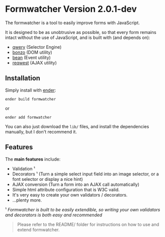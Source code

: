 # Formwatcher Version 2.0.1-dev

The formwatcher is a tool to easily improve forms with JavaScript.

It is designed to be as unobtrusive as possible, so that every form remains intact without
the use of JavaScript, and is built with (and depends on):

  - [qwery][] (Selector Engine)
  - [bonzo][] (DOM utility)
  - [bean][] (Event utility)
  - [reqwest][] (AJAX utility)

[qwery]: https://github.com/ded/qwery
[bonzo]: https://github.com/ded/bonzo
[bean]: https://github.com/fat/bean
[reqwest]: https://github.com/ded/reqwest




## Installation

Simply install with [ender](http://ender.no.de):

    ender build formwatcher

or

    ender add formwatcher

You can also just download the `lib/` files, and install the dependencies manually, but I don't recommend it.

## Features

The **main features** include:

- Validation ¹
- Decorators ¹ (Turn a simple select input field into an image selector, or a font selector or display a nice hint)
- AJAX conversion (Turn a form into an AJAX call automatically)
- Simple html attribute configuration that is W3C valid.
- It's very easy to create your own validators / decorators.
- ...plenty more.


¹ *Formwatcher is built to be easily extendible, so writing your own validators and
decorators is both easy and recommended*


> Please refer to the README/ folder for instructions on how to use and extend formwatcher.
